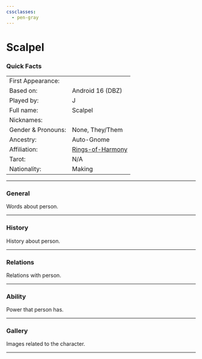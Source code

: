 ```yaml
---
cssclasses:
  - pen-gray
---
```

# Scalpel
### Quick Facts

|                    |                                                    |
| ------------------ | -------------------------------------------------- |
| First Appearance:  |                                                    |
| Based on:          | Android 16 (DBZ)                                   |
| Played by:         | J                                                  |
| Full name:         | Scalpel                                            |
| Nicknames:         |                                                    |
| Gender & Pronouns: | None, They/Them                                    |
| Ancestry:          | Auto-Gnome                                         |
| Affiliation:       | [Rings-of-Harmony](../-Groups/Rings-of-Harmony.md) |
| Tarot:             | N/A                                                |
| Nationality:       | Making                                             |
***
### General
Words about person.

***
### History
History about person.

***
### Relations
Relations with person.

***
### Ability
Power that person has.

***
### Gallery
Images related to the character.

***
